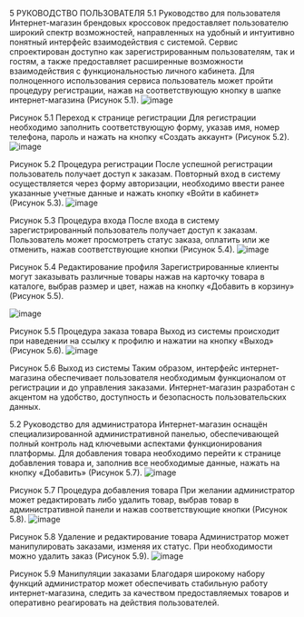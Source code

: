 5 РУКОВОДСТВО ПОЛЬЗОВАТЕЛЯ
	5.1 Руководство для пользователя
Интернет-магазин брендовых кроссовок предоставляет пользователю широкий спектр возможностей, направленных на удобный и интуитивно понятный интерфейс взаимодействия с системой. Сервис спроектирован доступно как зарегистрированным пользователям, так и гостям, а также предоставляет расширенные возможности взаимодействия с функциональностью личного кабинета.
Для полноценного использования сервиса пользователь может пройти процедуру регистрации, нажав на соответствующую кнопку в шапке интернет-магазина (Рисунок 5.1).
 ![image](https://github.com/user-attachments/assets/8a829abd-2064-445f-a57c-516c4d86f43e)

Рисунок 5.1 Переход к странице регистрации
Для регистрации необходимо заполнить соответствующую форму, указав имя, номер телефона, пароль и нажать на кнопку «Создать аккаунт» (Рисунок 5.2).
 ![image](https://github.com/user-attachments/assets/a5663351-7670-4b41-9902-cbd6f9faf397)

Рисунок 5.2 Процедура регистрации
 После успешной регистрации пользователь получает доступ к заказам. Повторный вход в систему осуществляется через форму авторизации, необходимо ввести ранее указанные учетные данные и нажать кнопку «Войти в кабинет» (Рисунок 5.3). 
 ![image](https://github.com/user-attachments/assets/6f0a4e65-2175-4eb9-9351-ebcfdb5cf27c)

Рисунок 5.3 Процедура входа
После входа в систему зарегистрированный пользователь получает доступ к заказам. Пользователь может просмотреть статус заказа, оплатить или же отменить, нажав соответствующие кнопки (Рисунок 5.4).
 ![image](https://github.com/user-attachments/assets/cb59b985-3bda-4026-9676-a7a4b08be59d)

Рисунок 5.4 Редактирование профиля
Зарегистрированные клиенты могут заказывать различные товары нажав на карточку товара в каталоге, выбрав размер и цвет, нажав на кнопку «Добавить в корзину» (Рисунок 5.5).
 
 ![image](https://github.com/user-attachments/assets/da703dd0-5644-424a-8503-71fec81daaf5)

Рисунок 5.5 Процедура заказа товара
Выход из системы происходит при наведении на ссылку к профилю и нажатии на кнопку «Выход» (Рисунок 5.6).
 ![image](https://github.com/user-attachments/assets/0d58e9c0-4f4e-4b2b-83f8-1b7d940f61ae)

Рисунок 5.6 Выход из системы
Таким образом, интерфейс интернет-магазина обеспечивает пользователя необходимым функционалом от регистрации и до управления заказами. Интернет-магазин разработан с акцентом на удобство, доступность и безопасность пользовательских данных.

5.2 Руководство для администратора 
Интернет-магазин оснащён специализированной административной панелью, обеспечивающей полный контроль над ключевыми аспектами функционирования платформы. 
Для добавления товара необходимо перейти к странице добавления товара и, заполнив все необходимые данные, нажать на кнопку «Добавить» (Рисунок 5.7).
 ![image](https://github.com/user-attachments/assets/cc75f46f-2050-4d73-8ce5-1fd459f049a5)

Рисунок 5.7 Процедура добавления товара
При желании администратор может редактировать либо удалить товар, выбрав товар в административной панели и нажав соответствующие кнопки (Рисунок 5.8).
 ![image](https://github.com/user-attachments/assets/7a18f2b2-94fe-41fa-aa82-b4bb7c54ce01)

Рисунок 5.8 Удаление и редактирование товара
Администратор может манипулировать заказами, изменяя их статус. При необходимости можно удалить заказ (Рисунок 5.9).
 ![image](https://github.com/user-attachments/assets/71ce674c-7ae7-41e6-9cf3-654a2262a1e6)

Рисунок 5.9 Манипуляции заказами
Благодаря широкому набору функций администратор может обеспечивать стабильную работу интернет-магазина, следить за качеством предоставляемых товаров и оперативно реагировать на действия пользователей.
